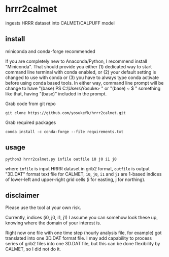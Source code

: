 # hrrr2calmet
ingests HRRR dataset into CALMET/CALPUFF model

## install

miniconda and conda-forge recommended

If you are completely new to Anaconda/Python, I recommend install "Miniconda". That should provide you either (1) dedicated way to start command line terminal with conda enabled, 
or (2) your default setting is changed to use with conda or (3) you have to always type conda activate before using conda based tools. 
In either way, command line prompt will be change to have "(base) PS C:\Users\Yosuke> " or "(base) ~ $ " something like that, having "(base)" included in the prompt. 


Grab code from git repo

`git clone https://github.com/yosukefk/hrrr2calmet.git`

Grab required packages

`conda install -c conda-forge --file requirements.txt`

## usage

`python3 hrrr2calmet.py infile outfile i0 j0 i1 j0`

where `infile` is input HRRR dataset in grib2 format, `outfile` is output "3D.DAT" format text file for CALMET, `i0`, `j0`, `i1` and `j1` are 1-based indices of lower-left and upper-right grid cells (i for easting, j for northing).

## disclaimer

Please use the tool at your own risk.

Currently, indices (i0, j0, i1, j1) I assume you can somehow look these up, knowing where the domain of your interest is.  

Right now one file with one time step (hourly analysis file, for example) got translated into one 3D.DAT format file.  I may add capability to process series of grib2 files into one 3D.DAT file, but this can be done flexibility by CALMET, so I did not do it.
